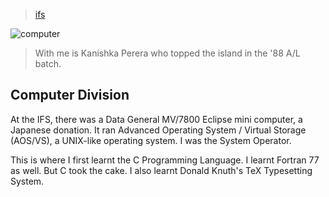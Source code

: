 > [ifs](/profile/education/ifs)

![computer](/profile/education/photos/mv-7800.png)

> With me is Kanishka Perera who topped the island in the '88 A/L batch.

## Computer Division

At the IFS, there was a Data General MV/7800 Eclipse mini computer, a Japanese donation.  It ran Advanced Operating System / Virtual Storage (AOS/VS), a UNIX-like operating system.  I was the System Operator.

This is where I first learnt the C Programming Language.  I learnt Fortran 77 as well.  But C took the cake.
I also learnt Donald Knuth's TeX Typesetting System.
